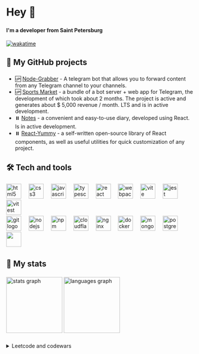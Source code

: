 <h1 align="left">Hey 👋</h1>

###

<h4 align="left">I'm a developer from Saint Petersburg</h4>

[![wakatime](https://wakatime.com/badge/user/018d5128-ce0e-435a-ba51-393084fd570c.svg)](https://wakatime.com/@018d5128-ce0e-435a-ba51-393084fd570c)

###

<h2 align="left">📂 My GitHub projects</h2>

###

<ul align="left"> 
  <li>🆙 <a href="https://github.com/risunya/node-grabber" target="_blank">Node-Grabber</a> - A telegram bot that allows you to forward content from any Telegram channel to your channels.</li> 
  <li>🆙 <a href="https://t.me/sportsmarketbot?start=start" target="_blank">Sports Market</a> - a bundle of a bot server + web app for Telegram, the development of which took about 2 months. The project is active and generates about $ 5,000 revenue / month. LTS and is in active development.</li>
  <li>⏸️ <a href="https://github.com/risunyaaa/notes" target="_blank">Notes</a> - a convenient and easy-to-use diary, developed using React. Is in active development.</li> 
  </li> <li>⏸️ <a href="https://github.com/react-yummy" target="_blank">React-Yummy</a> - a self-written open-source library of React components, as well as useful utilities for quick customization of any project.</li> 
</ul>

###

<h2 align="left">🛠️ Tech and tools</h2>

###

<div align="left">
  <img src="https://cdn.jsdelivr.net/gh/devicons/devicon/icons/html5/html5-original.svg" height="40" alt="html5 logo"  />
  <img width="12" />
  <img src="https://cdn.jsdelivr.net/gh/devicons/devicon/icons/css3/css3-original.svg" height="40" alt="css3 logo"  />
  <img width="12" />
  <img src="https://cdn.jsdelivr.net/gh/devicons/devicon/icons/javascript/javascript-original.svg" height="40" alt="javascript logo"  />
  <img width="12" />
  <img src="https://cdn.jsdelivr.net/gh/devicons/devicon/icons/typescript/typescript-original.svg" height="40" alt="typescript logo"  />
  <img width="12" />
  <img src="https://cdn.jsdelivr.net/gh/devicons/devicon/icons/react/react-original.svg" height="40" alt="react logo"  />
  <img width="12" />
  <img src="https://cdn.jsdelivr.net/gh/devicons/devicon/icons/webpack/webpack-original.svg" height="40" alt="webpack logo"  />
  <img width="12" />
  <img src="https://cdn.jsdelivr.net/gh/devicons/devicon/icons/vite/vite-original.svg" height="40" alt="vite logo"  />
  <img width="12" />
  <img src="https://cdn.jsdelivr.net/gh/devicons/devicon@latest/icons/jest/jest-plain.svg" height="40" alt="jest logo"/>
  <img width="12" />
  <img src="https://cdn.jsdelivr.net/gh/devicons/devicon@latest/icons/vitest/vitest-original.svg" height="40" alt="vitest logo"/>
  <img width="12" />
</div>

<div align="left">
  <img src="https://cdn.jsdelivr.net/gh/devicons/devicon/icons/git/git-original.svg" height="40" alt="git logo"  />
  <img width="12" />
  <img src="https://cdn.jsdelivr.net/gh/devicons/devicon/icons/nodejs/nodejs-original.svg" height="40" alt="nodejs logo"  />
  <img width="12" />
  <img src="https://cdn.jsdelivr.net/gh/devicons/devicon/icons/npm/npm-original-wordmark.svg" height="40" alt="npm logo"  />
  <img width="12" />
  <img src="https://cdn.jsdelivr.net/gh/devicons/devicon/icons/cloudflare/cloudflare-original.svg" height="40" alt="cloudflare logo"/>
  <img width="12" />
  <img src="https://cdn.jsdelivr.net/gh/devicons/devicon/icons/nginx/nginx-original.svg" height="40" alt="nginx logo"  />
  <img width="12" />
  <img src="https://cdn.jsdelivr.net/gh/devicons/devicon/icons/docker/docker-original.svg" height="40" alt="docker logo"  />
  <img width="12" />
  <img src="https://cdn.jsdelivr.net/gh/devicons/devicon/icons/mongodb/mongodb-original.svg" height="40" alt="mongodb logo"  />
  <img width="12" />
  <img src="https://cdn.jsdelivr.net/gh/devicons/devicon@latest/icons/postgresql/postgresql-original.svg" height="40" alt="postgresql logo"/>
  <img width="12" />
  <img src="https://cdn.jsdelivr.net/gh/devicons/devicon@latest/icons/prisma/prisma-original.svg" height="40"/>
<img width="12" />
</div>

###

<h2 align="left">💪 My stats</h2>

###

<div align="left">
  <img src="https://github-readme-stats-two-beta-55.vercel.app/api?username=risunya&show_icons=true&theme=gruvbox&include_all_commits=true" height="150" alt="stats graph"  />
  <img src="https://github-readme-stats-two-beta-55.vercel.app/api/top-langs?username=risunya&theme=gruvbox&layout=compact" height="150" alt="languages graph"  />
</div>

###


<details>
  <summary>Leetcode and codewars</summary>


  [![Profile badge](https://www.codewars.com/users/risunya/badges/large)](https://www.codewars.com/users/risunya)

  ![Leetcode Stats](https://leetcard.jacoblin.cool/risunyaaa?ext=heatmap)
</details>
